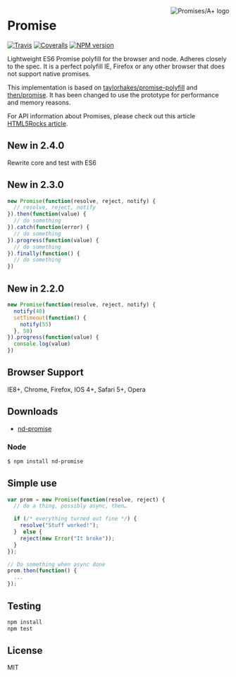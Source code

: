 <a href="http://promises-aplus.github.com/promises-spec"><img src="http://promises-aplus.github.com/promises-spec/assets/logo-small.png" align="right" alt="Promises/A+ logo" /></a>
# Promise
[![Travis](https://img.shields.io/travis/ndfront/nd-promise.svg?style=flat-square)](https://github.com/ndfront/nd-promise)
[![Coveralls](https://img.shields.io/coveralls/ndfront/nd-promise.svg?style=flat-square)](https://github.com/ndfront/nd-promise)
[![NPM version](https://img.shields.io/npm/v/nd-promise.svg?style=flat-square)](https://npmjs.org/package/nd-promise)

Lightweight ES6 Promise polyfill for the browser and node. Adheres closely to the spec. It is a perfect polyfill IE, Firefox or any other browser that does not support native promises.

This implementation is based on [taylorhakes/promise-polyfill](https://github.com/taylorhakes/promise-polyfill) and [then/promise](https://github.com/then/promise). It has been changed to use the prototype for performance and memory reasons.

For API information about Promises, please check out this article [HTML5Rocks article](http://www.html5rocks.com/en/tutorials/es6/promises/).

## New in 2.4.0
Rewrite core and test with ES6

## New in 2.3.0
```js
new Promise(function(resolve, reject, notify) {
  // resolve, reject, notify
}).then(function(value) {
  // do something
}).catch(function(error) {
  // do something
}).progress(function(value) {
  // do something
}).finally(function() {
  // do something
})
```

## New in 2.2.0
```js
new Promise(function(resolve, reject, notify) {
  notify(40)
  setTimeout(function() {
    notify(55)
  }, 50)
}).progress(function(value) {
  console.log(value)
})
```

## Browser Support
IE8+, Chrome, Firefox, IOS 4+, Safari 5+, Opera

## Downloads

- [nd-promise](index.js)

### Node
```bash
$ npm install nd-promise
```

## Simple use
```js
var prom = new Promise(function(resolve, reject) {
  // do a thing, possibly async, then…

  if (/* everything turned out fine */) {
    resolve("Stuff worked!");
  }  else {
    reject(new Error("It broke"));
  }
});

// Do something when async done
prom.then(function() {
  ...
});
```

## Testing
```bash
npm install
npm test
```

## License
MIT

